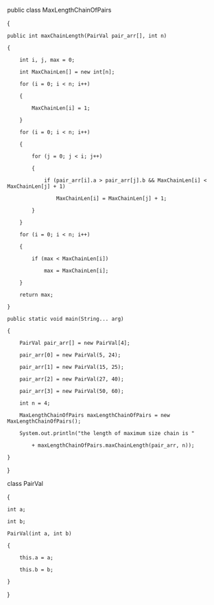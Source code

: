public class MaxLengthChainOfPairs

{
    
    public int maxChainLength(PairVal pair_arr[], int n)
    
    {
        
        int i, j, max = 0;
        
        int MaxChainLen[] = new int[n];
        
        for (i = 0; i < n; i++)
        
        {
            
            MaxChainLen[i] = 1;
        
        }
        
        for (i = 0; i < n; i++)
        
        {
            
            for (j = 0; j < i; j++)
            
            {
                
                if (pair_arr[i].a > pair_arr[j].b && MaxChainLen[i] < MaxChainLen[j] + 1)
                    
                    MaxChainLen[i] = MaxChainLen[j] + 1;
            
            }
        
        }
        
        for (i = 0; i < n; i++)
        
        {
            
            if (max < MaxChainLen[i])
                
                max = MaxChainLen[i];
        
        }
        
        return max;
    
    }
 
    public static void main(String... arg)
    
    {
        
        PairVal pair_arr[] = new PairVal[4];
        
        pair_arr[0] = new PairVal(5, 24);
        
        pair_arr[1] = new PairVal(15, 25);
        
        pair_arr[2] = new PairVal(27, 40);
        
        pair_arr[3] = new PairVal(50, 60);
        
        int n = 4;
        
        MaxLengthChainOfPairs maxLengthChainOfPairs = new MaxLengthChainOfPairs();
        
        System.out.println("the length of maximum size chain is " 
            
            + maxLengthChainOfPairs.maxChainLength(pair_arr, n));
    
    }

}
 
class PairVal

{
    
    int a;
    
    int b;
 
    PairVal(int a, int b)
    
    {
        
        this.a = a;
        
        this.b = b;
    
    }

}
